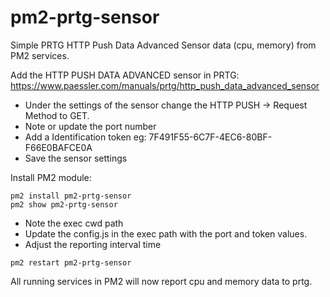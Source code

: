 # pm2-prtg-sensor
Simple PRTG HTTP Push Data Advanced Sensor data (cpu, memory) from PM2 services.

Add the HTTP PUSH DATA ADVANCED sensor in PRTG:
https://www.paessler.com/manuals/prtg/http_push_data_advanced_sensor

- Under the settings of the sensor change the HTTP PUSH -> Request Method to GET.
- Note or update the port number
- Add a Identification token eg: 7F491F55-6C7F-4EC6-80BF-F66E0BAFCE0A
- Save the sensor settings

Install PM2 module:
~~~
pm2 install pm2-prtg-sensor
pm2 show pm2-prtg-sensor
~~~

- Note the exec cwd path
- Update the config.js in the exec path with the port and token values.
- Adjust the reporting interval time

~~~
pm2 restart pm2-prtg-sensor
~~~

All running services in PM2 will now report cpu and memory data to prtg.




